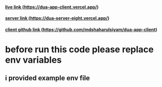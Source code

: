 
#### [live link ](https://dua-app-client.vercel.app/)(https://dua-app-client.vercel.app/)
#### [server link ](https://dua-server-eight.vercel.app/)(https://dua-server-eight.vercel.app/)
#### [client github link ](https://github.com/mdshaharulsiyam/dua-app-client)(https://github.com/mdshaharulsiyam/dua-app-client)

# before run this code please replace env variables 
## i provided example env file